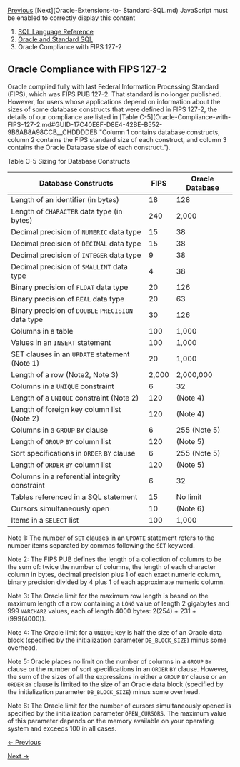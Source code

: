 [Previous](oracle-compliance-sql-pgq.md) [Next](Oracle-Extensions-to-
Standard-SQL.md) JavaScript must be enabled to correctly display this
content

  1. [SQL Language Reference ](index.md)
  2. [ Oracle and Standard SQL](Oracle-and-Standard-SQL.md)
  3. Oracle Compliance with FIPS 127-2 

## Oracle Compliance with FIPS 127-2

Oracle complied fully with last Federal Information Processing Standard
(FIPS), which was FIPS PUB 127-2. That standard is no longer published.
However, for users whose applications depend on information about the sizes of
some database constructs that were defined in FIPS 127-2, the details of our
compliance are listed in [Table C-5](Oracle-Compliance-with-
FIPS-127-2.md#GUID-17C40E8F-D8E4-42BE-B552-9B6AB8A98CCB__CHDDDDEB "Column 1
contains database constructs, column 2 contains the FIPS standard size of each
construct, and column 3 contains the Oracle Database size of each
construct.").

Table C-5 Sizing for Database Constructs

Database Constructs | FIPS | Oracle Database  
---|---|---  
Length of an identifier (in bytes) |  18 |  128  
Length of `CHARACTER` data type (in bytes)  |  240 |  2,000  
Decimal precision of `NUMERIC` data type  |  15 |  38  
Decimal precision of `DECIMAL` data type  |  15 |  38  
Decimal precision of `INTEGER` data type  |  9 |  38  
Decimal precision of `SMALLINT` data type  |  4 |  38  
Binary precision of `FLOAT` data type  |  20 |  126  
Binary precision of `REAL` data type  |  20 |  63  
Binary precision of `DOUBLE` `PRECISION` data type  |  30 |  126  
Columns in a table |  100 |  1,000  
Values in an `INSERT` statement  |  100 |  1,000  
SET clauses in an `UPDATE` statement (Note 1)  |  20 |  1,000  
Length of a row (Note2, Note 3) |  2,000 |  2,000,000   
Columns in a `UNIQUE` constraint  |  6 |  32  
Length of a `UNIQUE` constraint (Note 2)  |  120 |  (Note 4)  
Length of foreign key column list (Note 2) |  120 |  (Note 4)  
Columns in a `GROUP` `BY` clause  |  6 |  255 (Note 5)  
Length of `GROUP` `BY` column list  |  120 |  (Note 5)  
Sort specifications in `ORDER` `BY` clause  |  6 |  255 (Note 5)  
Length of `ORDER` `BY` column list  |  120 |  (Note 5)  
Columns in a referential integrity constraint |  6 |  32  
Tables referenced in a SQL statement |  15 |  No limit  
Cursors simultaneously open |  10 |  (Note 6)  
Items in a `SELECT` list  |  100 |  1,000  
  
Note 1: The number of `SET` clauses in an `UPDATE` statement refers to the
number items separated by commas following the `SET` keyword.

Note 2: The FIPS PUB defines the length of a collection of columns to be the
sum of: twice the number of columns, the length of each character column in
bytes, decimal precision plus 1 of each exact numeric column, binary precision
divided by 4 plus 1 of each approximate numeric column.

Note 3: The Oracle limit for the maximum row length is based on the maximum
length of a row containing a `LONG` value of length 2 gigabytes and 999
`VARCHAR2` values, each of length 4000 bytes: 2(254) + 231 + (999(4000)).

Note 4: The Oracle limit for a `UNIQUE` key is half the size of an Oracle data
block (specified by the initialization parameter `DB_BLOCK_SIZE`) minus some
overhead.

Note 5: Oracle places no limit on the number of columns in a `GROUP` `BY`
clause or the number of sort specifications in an `ORDER` `BY` clause.
However, the sum of the sizes of all the expressions in either a `GROUP` `BY`
clause or an `ORDER` `BY` clause is limited to the size of an Oracle data
block (specified by the initialization parameter `DB_BLOCK_SIZE`) minus some
overhead.

Note 6: The Oracle limit for the number of cursors simultaneously opened is
specified by the initialization parameter `OPEN_CURSORS`. The maximum value of
this parameter depends on the memory available on your operating system and
exceeds 100 in all cases.


[← Previous](oracle-compliance-sql-pgq.md)

[Next →](Oracle-Extensions-to-Standard-SQL.md)
